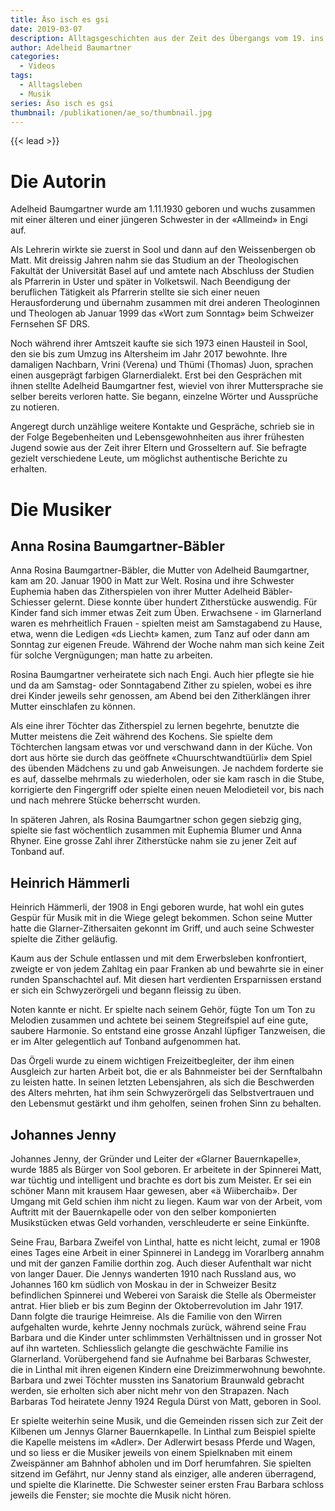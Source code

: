 ```yaml
---
title: Äso isch es gsi
date: 2019-03-07
description: Alltagsgeschichten aus der Zeit des Übergangs vom 19. ins 20. Jahrhundert
author: Adelheid Baumartner
categories:
  - Videos
tags:
  - Alltagsleben
  - Musik
series: Äso isch es gsi
thumbnail: /publikationen/ae_so/thumbnail.jpg
---
```


{{< lead >}}

# Die Autorin

Adelheid Baumgartner wurde am 1.11.1930 geboren und wuchs zusammen mit
einer älteren und einer jüngeren Schwester in der «Allmeind» in Engi
auf.

Als Lehrerin wirkte sie zuerst in Sool und dann auf den Weissenbergen
ob Matt. Mit dreissig Jahren nahm sie das Studium an der Theologischen
Fakultät der Universität Basel auf und amtete nach Abschluss der
Studien als Pfarrerin in Uster und später in Volketswil. Nach
Beendigung der beruflichen Tätigkeit als Pfarrerin stellte sie sich
einer neuen Herausforderung und übernahm zusammen mit drei anderen
Theologinnen und Theologen ab Januar 1999 das «Wort zum Sonntag» beim
Schweizer Fernsehen SF DRS.

Noch während ihrer Amtszeit kaufte sie sich 1973 einen Hausteil in
Sool, den sie bis zum Umzug ins Altersheim im Jahr 2017 bewohnte. Ihre
damaligen Nachbarn, Vrini (Verena) und Thümi (Thomas) Juon, sprachen
einen ausgeprägt farbigen Glarnerdialekt. Erst bei den Gesprächen mit
ihnen stellte Adelheid Baumgartner fest, wieviel von ihrer
Muttersprache sie selber bereits verloren hatte. Sie begann, einzelne
Wörter und Aussprüche zu notieren.

Angeregt durch unzählige weitere Kontakte und Gespräche, schrieb sie
in der Folge Begebenheiten und Lebensgewohnheiten aus ihrer frühesten
Jugend sowie aus der Zeit ihrer Eltern und Grosseltern auf. Sie
befragte gezielt verschiedene Leute, um möglichst authentische
Berichte zu erhalten.

# Die Musiker

## Anna Rosina Baumgartner-Bäbler

Anna Rosina Baumgartner-Bäbler, die Mutter von Adelheid Baumgartner,
kam am 20. Januar 1900 in Matt zur Welt. Rosina und ihre Schwester
Euphemia haben das Zitherspielen von ihrer Mutter Adelheid
Bäbler-Schiesser gelernt. Diese konnte über hundert Zitherstücke
auswendig. Für Kinder fand sich immer etwas Zeit zum Üben.
Erwachsene - im Glarnerland waren es mehrheitlich Frauen - spielten
meist am Samstagabend zu Hause, etwa, wenn die Ledigen «ds Liecht»
kamen, zum Tanz auf oder dann am Sonntag zur eigenen Freude. Während
der Woche nahm man sich keine Zeit für solche Vergnügungen; man hatte
zu arbeiten.

Rosina Baumgartner verheiratete sich nach Engi. Auch hier pflegte sie
hie und da am Samstag- oder Sonntagabend Zither zu spielen, wobei es
ihre drei Kinder jeweils sehr genossen, am Abend bei den Zitherklängen
ihrer Mutter einschlafen zu können.

Als eine ihrer Töchter das Zitherspiel zu lernen begehrte, benutzte
die Mutter meistens die Zeit während des Kochens. Sie spielte dem
Töchterchen langsam etwas vor und verschwand dann in der Küche. Von
dort aus hörte sie durch das geöffnete «Chuurschtwandtüürli» dem Spiel
des übenden Mädchens zu und gab Anweisungen. Je nachdem forderte sie
es auf, dasselbe mehrmals zu wiederholen, oder sie kam rasch in die
Stube, korrigierte den Fingergriff oder spielte einen neuen
Melodieteil vor, bis nach und nach mehrere Stücke beherrscht wurden.

In späteren Jahren, als Rosina Baumgartner schon gegen siebzig ging,
spielte sie fast wöchentlich zusammen mit Euphemia Blumer und Anna
Rhyner. Eine grosse Zahl ihrer Zitherstücke nahm sie zu jener Zeit auf
Tonband auf.

## Heinrich Hämmerli

Heinrich Hämmerli, der 1908 in Engi geboren wurde, hat wohl ein gutes
Gespür für Musik mit in die Wiege gelegt bekommen. Schon seine Mutter
hatte die Glarner-Zithersaiten gekonnt im Griff, und auch seine
Schwester spielte die Zither geläufig.

Kaum aus der Schule entlassen und mit dem Erwerbsleben konfrontiert,
zweigte er von jedem Zahltag ein paar Franken ab und bewahrte sie in
einer runden Spanschachtel auf. Mit diesen hart verdienten
Ersparnissen erstand er sich ein Schwyzerörgeli und begann fleissig zu
üben.

Noten kannte er nicht. Er spielte nach seinem Gehör, fügte Ton um Ton
zu Melodien zusammen und achtete bei seinem Stegreifspiel auf eine
gute, saubere Harmonie. So entstand eine grosse Anzahl lüpfiger
Tanzweisen, die er im Alter gelegentlich auf Tonband aufgenommen hat.

Das Örgeli wurde zu einem wichtigen Freizeitbegleiter, der ihm einen
Ausgleich zur harten Arbeit bot, die er als Bahnmeister bei der
Sernftalbahn zu leisten hatte. In seinen letzten Lebensjahren, als
sich die Beschwerden des Alters mehrten, hat ihm sein Schwyzerörgeli
das Selbstvertrauen und den Lebensmut gestärkt und ihm geholfen,
seinen frohen Sinn zu behalten.

## Johannes Jenny

Johannes Jenny, der Gründer und Leiter der «Glarner Bauernkapelle»,
wurde 1885 als Bürger von Sool geboren. Er arbeitete in der Spinnerei
Matt, war tüchtig und intelligent und brachte es dort bis zum Meister.
Er sei ein schöner Mann mit krausem Haar gewesen, aber «ä
Wiiberchaib». Der Umgang mit Geld schien ihm nicht zu liegen. Kaum war
von der Arbeit, vom Auftritt mit der Bauernkapelle oder von den selber
komponierten Musikstücken etwas Geld vorhanden, verschleuderte er
seine Einkünfte.

Seine Frau, Barbara Zweifel von Linthal, hatte es nicht leicht, zumal
er 1908 eines Tages eine Arbeit in einer Spinnerei in Landegg im
Vorarlberg annahm und mit der ganzen Familie dorthin zog. Auch dieser
Aufenthalt war nicht von langer Dauer. Die Jennys wanderten 1910 nach
Russland aus, wo Johannes 160 km südlich von Moskau in der in
Schweizer Besitz befindlichen Spinnerei und Weberei von Saraisk die
Stelle als Obermeister antrat. Hier blieb er bis zum Beginn der
Oktoberrevolution im Jahr 1917. Dann folgte die traurige Heimreise.
Als die Familie von den Wirren aufgehalten wurde, kehrte Jenny
nochmals zurück, während seine Frau Barbara und die Kinder unter
schlimmsten Verhältnissen und in grosser Not auf ihn warteten.
Schliesslich gelangte die geschwächte Familie ins Glarnerland.
Vorübergehend fand sie Aufnahme bei Barbaras Schwester, die in Linthal
mit ihren eigenen Kindern eine Dreizimmerwohnung bewohnte. Barbara und
zwei Töchter mussten ins Sanatorium Braunwald gebracht werden, sie
erholten sich aber nicht mehr von den Strapazen. Nach Barbaras Tod
heiratete Jenny 1924 Regula Dürst von Matt, geboren in Sool.

Er spielte weiterhin seine Musik, und die Gemeinden rissen sich zur
Zeit der Kilbenen um Jennys Glarner Bauernkapelle. In Linthal zum
Beispiel spielte die Kapelle meistens im «Adler». Der Adlerwirt besass
Pferde und Wagen, und so liess er die Musiker jeweils von einem
Spielknaben mit einem Zweispänner am Bahnhof abholen und im Dorf
herumfahren. Sie spielten sitzend im Gefährt, nur Jenny stand als
einziger, alle anderen überragend, und spielte die Klarinette. Die
Schwester seiner ersten Frau Barbara schloss jeweils die Fenster; sie
mochte die Musik nicht hören.
